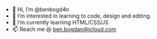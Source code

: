 - 👋 Hi, I’m @benbogd4n
- 👀 I’m interested in learning to code, design and editing.
- 🌱 I’m currently learning HTML/CSS/JS
- 📫 Reach me @ ben.bogdan@icloud.com

<!---
benbogd4n/benbogd4n is a ✨ special ✨ repository because its `README.md` (this file) appears on your GitHub profile.
You can click the Preview link to take a look at your changes.
--->

